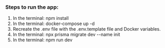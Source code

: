 ### Steps to run the app:

1) In the terminal: npm install
2) In the terminal: docker-compose up -d
3) Recreate the .env file with the .env.template file and Docker variables.
4) In the terminal: npx prisma migrate dev --name init
5) In the terminal: npm run dev
